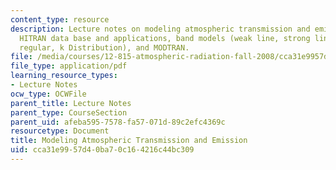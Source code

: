 ```yaml
---
content_type: resource
description: Lecture notes on modeling atmospheric transmission and emission, the
  HITRAN data base and applications, band models (weak line, strong line, random,
  regular, k Distribution), and MODTRAN.
file: /media/courses/12-815-atmospheric-radiation-fall-2008/cca31e9957d40ba70c164216c44bc309_atmos_trans_emis.pdf
file_type: application/pdf
learning_resource_types:
- Lecture Notes
ocw_type: OCWFile
parent_title: Lecture Notes
parent_type: CourseSection
parent_uid: afeba595-7578-fa57-071d-89c2efc4369c
resourcetype: Document
title: Modeling Atmospheric Transmission and Emission
uid: cca31e99-57d4-0ba7-0c16-4216c44bc309
---
```

